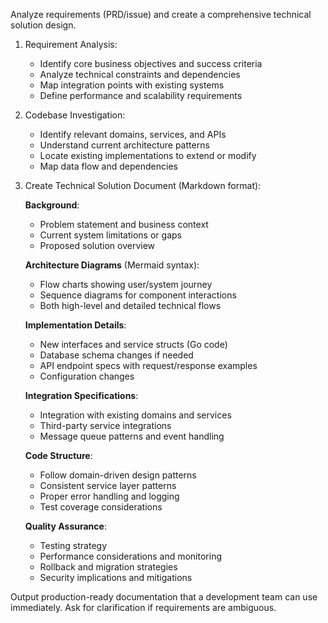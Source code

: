 Analyze requirements (PRD/issue) and create a comprehensive technical solution design.

1. Requirement Analysis:
   - Identify core business objectives and success criteria
   - Analyze technical constraints and dependencies
   - Map integration points with existing systems
   - Define performance and scalability requirements

2. Codebase Investigation:
   - Identify relevant domains, services, and APIs
   - Understand current architecture patterns
   - Locate existing implementations to extend or modify
   - Map data flow and dependencies

3. Create Technical Solution Document (Markdown format):

   **Background**:
   - Problem statement and business context
   - Current system limitations or gaps
   - Proposed solution overview

   **Architecture Diagrams** (Mermaid syntax):
   - Flow charts showing user/system journey
   - Sequence diagrams for component interactions
   - Both high-level and detailed technical flows

   **Implementation Details**:
   - New interfaces and service structs (Go code)
   - Database schema changes if needed
   - API endpoint specs with request/response examples
   - Configuration changes

   **Integration Specifications**:
   - Integration with existing domains and services
   - Third-party service integrations
   - Message queue patterns and event handling

   **Code Structure**:
   - Follow domain-driven design patterns
   - Consistent service layer patterns
   - Proper error handling and logging
   - Test coverage considerations

   **Quality Assurance**:
   - Testing strategy
   - Performance considerations and monitoring
   - Rollback and migration strategies
   - Security implications and mitigations

Output production-ready documentation that a development team can use immediately. Ask for clarification if requirements are ambiguous.
